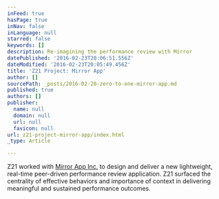 ```yaml
---
inFeed: true
hasPage: true
inNav: false
inLanguage: null
starred: false
keywords: []
description: Re-imagining the performance review with Mirror
datePublished: '2016-02-23T20:06:51.556Z'
dateModified: '2016-02-23T20:05:49.456Z'
title: 'Z21 Project: Mirror App'
author: []
sourcePath: _posts/2016-02-20-zero-to-one-mirror-app.md
published: true
authors: []
publisher:
  name: null
  domain: null
  url: null
  favicon: null
url: z21-project-mirror-app/index.html
_type: Article

---
```

Z21 worked with [Mirror App Inc.][0] to design and deliver a new lightweight, real-time peer-driven performance review application. Z21 surfaced the centrality of effective behaviors and importance of context in delivering meaningful and sustained performance outcomes.  

[0]: http://www.mirrorappinc.com/